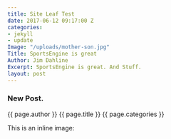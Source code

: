 ```yaml
---
title: Site Leaf Test
date: 2017-06-12 09:17:00 Z
categories:
- jekyll
- update
Image: "/uploads/mother-son.jpg"
Title: SportsEngine is great
Author: Jim Dahline
Excerpt: SportsEngine is great. And Stuff.
layout: post
---
```


### New Post.
{{ page.author }}
{{ page.title }}
{{ page.categories }}

This is an inline image:
